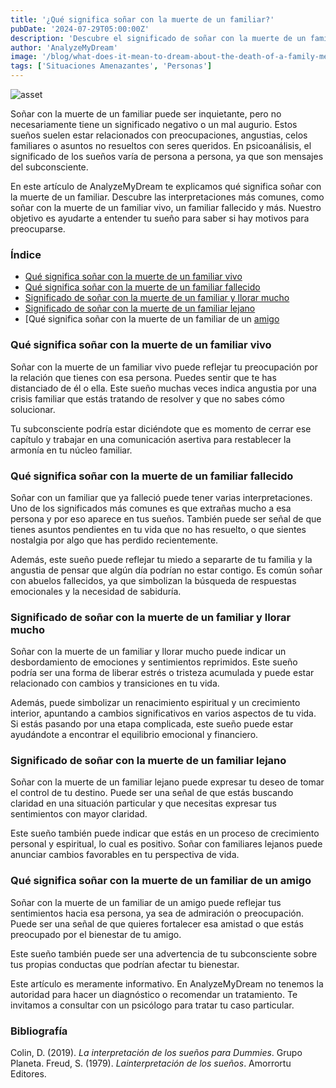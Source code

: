 ```yaml
---
title: '¿Qué significa soñar con la muerte de un familiar?'
pubDate: '2024-07-29T05:00:00Z'
description: 'Descubre el significado de soñar con la muerte de un familiar, ya sea vivo o fallecido, y cómo interpretar estos sueños según tu situación personal.'
author: 'AnalyzeMyDream'
image: '/blog/what-does-it-mean-to-dream-about-the-death-of-a-family-member.jpeg'
tags: ['Situaciones Amenazantes', 'Personas']
---
```


![asset](/blog/what-does-it-mean-to-dream-about-the-death-of-a-family-member.jpeg)

Soñar con la muerte de un familiar puede ser inquietante, pero no necesariamente tiene un significado negativo o un mal augurio. Estos sueños suelen estar relacionados con preocupaciones, angustias, celos familiares o asuntos no resueltos con seres queridos. En psicoanálisis, el significado de los sueños varía de persona a persona, ya que son mensajes del subconsciente.

En este artículo de AnalyzeMyDream te explicamos qué significa soñar con la muerte de un familiar. Descubre las interpretaciones más comunes, como soñar con la muerte de un familiar vivo, un familiar fallecido y más. Nuestro objetivo es ayudarte a entender tu sueño para saber si hay motivos para preocuparse.

### Índice

- [Qué significa soñar con la muerte de un familiar vivo](#que-significa-soñar-con-la-muerte-de-un-familiar-vivo)
- [Qué significa soñar con la muerte de un familiar fallecido](#que-significa-soñar-con-la-muerte-de-un-familiar-fallecido)
- [Significado de soñar con la muerte de un familiar y llorar mucho](#significado-de-soñar-con-la-muerte-de-un-familiar-y-llorar-mucho)
- [Significado de soñar con la muerte de un familiar lejano](#significado-de-soñar-con-la-muerte-de-un-familiar-lejano)
- [Qué significa soñar con la muerte de un familiar de un [amigo](#que-significa-soñar-con-la-muerte-de-un-familiar-de-un-amigo)

### Qué significa soñar con la muerte de un familiar vivo

Soñar con la muerte de un familiar vivo puede reflejar tu preocupación por la relación que tienes con esa persona. Puedes sentir que te has distanciado de él o ella. Este sueño muchas veces indica angustia por una crisis familiar que estás tratando de resolver y que no sabes cómo solucionar.

Tu subconsciente podría estar diciéndote que es momento de cerrar ese capítulo y trabajar en una comunicación asertiva para restablecer la armonía en tu núcleo familiar.

### Qué significa soñar con la muerte de un familiar fallecido

Soñar con un familiar que ya falleció puede tener varias interpretaciones. Uno de los significados más comunes es que extrañas mucho a esa persona y por eso aparece en tus sueños. También puede ser señal de que tienes asuntos pendientes en tu vida que no has resuelto, o que sientes nostalgia por algo que has perdido recientemente.

Además, este sueño puede reflejar tu miedo a separarte de tu familia y la angustia de pensar que algún día podrían no estar contigo. Es común soñar con abuelos fallecidos, ya que simbolizan la búsqueda de respuestas emocionales y la necesidad de sabiduría.

### Significado de soñar con la muerte de un familiar y llorar mucho

Soñar con la muerte de un familiar y llorar mucho puede indicar un desbordamiento de emociones y sentimientos reprimidos. Este sueño podría ser una forma de liberar estrés o tristeza acumulada y puede estar relacionado con cambios y transiciones en tu vida.

Además, puede simbolizar un renacimiento espiritual y un crecimiento interior, apuntando a cambios significativos en varios aspectos de tu vida. Si estás pasando por una etapa complicada, este sueño puede estar ayudándote a encontrar el equilibrio emocional y financiero.

### Significado de soñar con la muerte de un familiar lejano

Soñar con la muerte de un familiar lejano puede expresar tu deseo de tomar el control de tu destino. Puede ser una señal de que estás buscando claridad en una situación particular y que necesitas expresar tus sentimientos con mayor claridad.

Este sueño también puede indicar que estás en un proceso de crecimiento personal y espiritual, lo cual es positivo. Soñar con familiares lejanos puede anunciar cambios favorables en tu perspectiva de vida.

### Qué significa soñar con la muerte de un familiar de un amigo

Soñar con la muerte de un familiar de un amigo puede reflejar tus sentimientos hacia esa persona, ya sea de admiración o preocupación. Puede ser una señal de que quieres fortalecer esa amistad o que estás preocupado por el bienestar de tu amigo.

Este sueño también puede ser una advertencia de tu subconsciente sobre tus propias conductas que podrían afectar tu bienestar.

Este artículo es meramente informativo. En AnalyzeMyDream no tenemos la autoridad para hacer un diagnóstico o recomendar un tratamiento. Te invitamos a consultar con un psicólogo para tratar tu caso particular.

### Bibliografía

Colin, D. (2019). *La interpretación de los sueños para Dummies*. Grupo Planeta. 
Freud, S. (1979). *Lainterpretación de los sueños*. Amorrortu Editores.